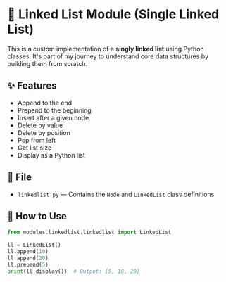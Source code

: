 # 🔗 Linked List Module (Single Linked List)

This is a custom implementation of a **singly linked list** using Python classes. It's part of my journey to understand core data structures by building them from scratch.

## ✨ Features

- Append to the end
- Prepend to the beginning
- Insert after a given node
- Delete by value
- Delete by position
- Pop from left
- Get list size
- Display as a Python list

## 📁 File

- `linkedlist.py` — Contains the `Node` and `LinkedList` class definitions

## 📌 How to Use

```python
from modules.linkedlist.linkedlist import LinkedList

ll = LinkedList()
ll.append(10)
ll.append(20)
ll.prepend(5)
print(ll.display())  # Output: [5, 10, 20]
